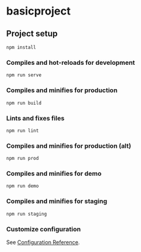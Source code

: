 # basicproject

## Project setup
```
npm install
```

### Compiles and hot-reloads for development
```
npm run serve
```

### Compiles and minifies for production
```
npm run build
```

### Lints and fixes files
```
npm run lint
```
### Compiles and minifies for production (alt)
```
npm run prod
```
### Compiles and minifies for demo
```
npm run demo
```
### Compiles and minifies for staging
```
npm run staging
```

### Customize configuration
See [Configuration Reference](https://cli.vuejs.org/config/).
